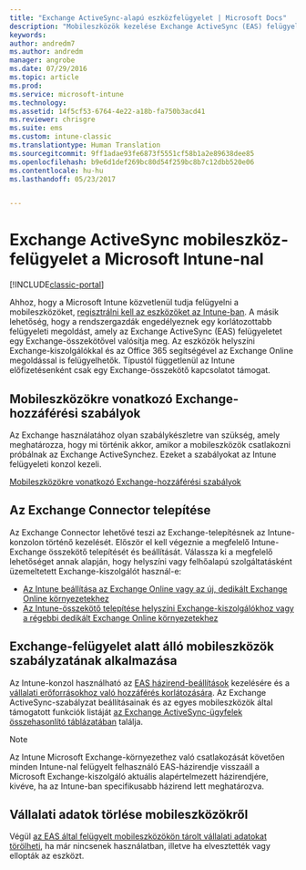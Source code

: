 ```yaml
---
title: "Exchange ActiveSync-alapú eszközfelügyelet | Microsoft Docs"
description: "Mobileszközök kezelése Exchange ActiveSync (EAS) felügyelettel az Exchange-összekötő segítségével"
keywords: 
author: andredm7
ms.author: andredm
manager: angrobe
ms.date: 07/29/2016
ms.topic: article
ms.prod: 
ms.service: microsoft-intune
ms.technology: 
ms.assetid: 14f5cf53-6764-4e22-a18b-fa750b3acd41
ms.reviewer: chrisgre
ms.suite: ems
ms.custom: intune-classic
ms.translationtype: Human Translation
ms.sourcegitcommit: 9ff1adae93fe6873f5551cf58b1a2e89638dee85
ms.openlocfilehash: b9e6d1def269bc80d54f259bc8b7c12dbb520e06
ms.contentlocale: hu-hu
ms.lasthandoff: 05/23/2017


---
```


# <a name="exchange-activesync-mobile-device-management-with-microsoft-intune"></a>Exchange ActiveSync mobileszköz-felügyelet a Microsoft Intune-nal

[!INCLUDE[classic-portal](../includes/classic-portal.md)]

Ahhoz, hogy a Microsoft Intune közvetlenül tudja felügyelni a mobileszközöket, [regisztrálni kell az eszközöket az Intune-ban](prerequisites-for-enrollment.md). A másik lehetőség, hogy a rendszergazdák engedélyeznek egy korlátozottabb felügyeleti megoldást, amely az Exchange ActiveSync (EAS) felügyeletet egy Exchange-összekötővel valósítja meg. Az eszközök helyszíni Exchange-kiszolgálókkal és az Office 365 segítségével az Exchange Online megoldással is felügyelhetők. Típustól függetlenül az Intune előfizetésenként csak egy Exchange-összekötő kapcsolatot támogat.

## <a name="exchange-access-rules-for-mobile-devices"></a>Mobileszközökre vonatkozó Exchange-hozzáférési szabályok ##

Az Exchange használatához olyan szabálykészletre van szükség, amely meghatározza, hogy mi történik akkor, amikor a mobileszközök csatlakozni próbálnak az Exchange ActiveSynchez. Ezeket a szabályokat az Intune felügyeleti konzol kezeli.

[Mobileszközökre vonatkozó Exchange-hozzáférési szabályok](exchange-access-rules-for-mobile-devices.md)

## <a name="install-the-exchange-connector"></a>Az Exchange Connector telepítése
Az Exchange Connector lehetővé teszi az Exchange-telepítésnek az Intune-konzolon történő kezelését. Először el kell végeznie a megfelelő Intune-Exchange összekötő telepítését és beállítását. Válassza ki a megfelelő lehetőséget annak alapján, hogy helyszíni vagy felhőalapú szolgáltatásként üzemeltetett Exchange-kiszolgálót használ-e:

-   [Az Intune beállítása az Exchange Online vagy az új, dedikált Exchange Online környezetekhez](intune-service-to-service-exchange-connector.md)
-   [Az Intune-összekötő telepítése helyszíni Exchange-kiszolgálókhoz vagy a régebbi dedikált Exchange Online környezetekhez](intune-on-premises-exchange-connector.md)


## <a name="apply-policy-for-exchange-managed-mobile-devices"></a>Exchange-felügyelet alatt álló mobileszközök szabályzatának alkalmazása
Az Intune-konzol használható az [EAS házirend-beállítások](exchange-activesync-policy-settings-in-microsoft-intune.md) kezelésére és a [vállalati erőforrásokhoz való hozzáférés korlátozására](restrict-access-to-email-and-o365-services-with-microsoft-intune.md). Az Exchange ActiveSync-szabályzat beállításainak és az egyes mobileszközök által támogatott funkciók listáját [az Exchange ActiveSync-ügyfelek összehasonlító táblázatában](http://go.microsoft.com/fwlink/?LinkId=247270) találja.

> [!NOTE]
> Az Intune Microsoft Exchange-környezethez való csatlakozását követően minden Intune-nal felügyelt felhasználó EAS-házirendje visszaáll a Microsoft Exchange-kiszolgáló aktuális alapértelmezett házirendjére, kivéve, ha az Intune-ban specifikusabb házirend lett meghatározva.

## <a name="wipe-company-data-from-mobile-devices"></a>Vállalati adatok törlése mobileszközökről
Végül [az EAS által felügyelt mobileszközökön tárolt vállalati adatokat törölheti](wipe-for-exchange-managed-mobile-devices.md), ha már nincsenek használatban, illetve ha elvesztették vagy ellopták az eszközt.

